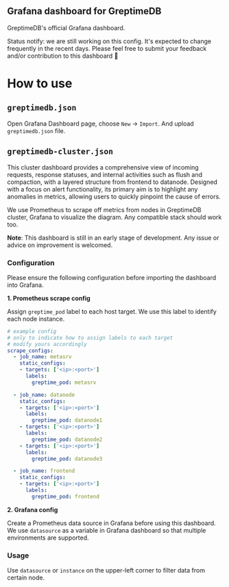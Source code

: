 Grafana dashboard for GreptimeDB
--------------------------------

GreptimeDB's official Grafana dashboard.

Status notify: we are still working on this config. It's expected to change frequently in the recent days. Please feel free to submit your feedback and/or contribution to this dashboard 🤗

# How to use

## `greptimedb.json`

Open Grafana Dashboard page, choose `New` -> `Import`. And upload `greptimedb.json` file.

## `greptimedb-cluster.json`

This cluster dashboard provides a comprehensive view of incoming requests, response statuses, and internal activities such as flush and compaction, with a layered structure from frontend to datanode. Designed with a focus on alert functionality, its primary aim is to highlight any anomalies in metrics, allowing users to quickly pinpoint the cause of errors.

We use Prometheus to scrape off metrics from nodes in GreptimeDB cluster, Grafana to visualize the diagram. Any compatible stack should work too.

__Note__: This dashboard is still in an early stage of development. Any issue or advice on improvement is welcomed.

### Configuration

Please ensure the following configuration before importing the dashboard into Grafana.

__1. Prometheus scrape config__

Assign `greptime_pod` label to each host target. We use this label to identify each node instance.

```yml
# example config
# only to indicate how to assign labels to each target
# modify yours accordingly
scrape_configs:
  - job_name: metasrv
    static_configs:
    - targets: ['<ip>:<port>']
      labels:
        greptime_pod: metasrv

  - job_name: datanode
    static_configs:
    - targets: ['<ip>:<port>']
      labels:
        greptime_pod: datanode1
    - targets: ['<ip>:<port>']
      labels:
        greptime_pod: datanode2
    - targets: ['<ip>:<port>']
      labels:
        greptime_pod: datanode3

  - job_name: frontend
    static_configs:
    - targets: ['<ip>:<port>']
      labels:
        greptime_pod: frontend
```

__2. Grafana config__

Create a Prometheus data source in Grafana before using this dashboard. We use `datasource` as a variable in Grafana dashboard so that multiple environments are supported.

### Usage

Use `datasource` or `instance` on the upper-left corner to filter data from certain node.
